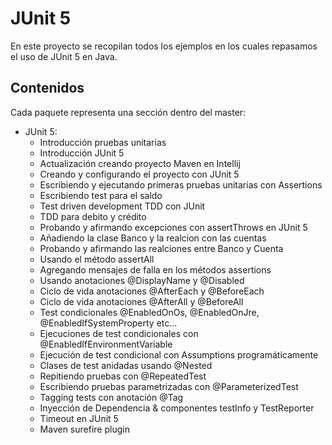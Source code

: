 # JUnit 5

En este proyecto se recopilan todos los ejemplos en los cuales repasamos el uso de JUnit 5 en Java.

## Contenidos

Cada paquete representa una sección dentro del master:

- JUnit 5:
  - Introducción pruebas unitarias
  - Introducción JUnit 5
  - Actualización creando proyecto Maven en Intellij
  - Creando y configurando el proyecto con JUnit 5
  - Escribiendo y ejecutando primeras pruebas unitarias con Assertions
  - Escribiendo test para el saldo
  - Test driven development TDD con JUnit
  - TDD para debito y crédito
  - Probando y afirmando excepciones con assertThrows en JUnit 5
  - Añadiendo la clase Banco y la realcion con las cuentas
  - Probando y afirmando las realciones entre Banco y Cuenta
  - Usando el método assertAll
  - Agregando mensajes de falla en los métodos assertions
  - Usando anotaciones @DisplayName y @Disabled
  - Ciclo de vida anotaciones @AfterEach y @BeforeEach
  - Ciclo de vida anotaciones @AfterAll y @BeforeAll
  - Test condicionales @EnabledOnOs, @EnabledOnJre, @EnabledIfSystemProperty etc...
  - Ejecuciones de test condicionales con @EnabledIfEnvironmentVariable
  - Ejecución de test condicional con Assumptions programáticamente
  - Clases de test anidadas usando @Nested
  - Repitiendo pruebas con @RepeatedTest
  - Escribiendo pruebas parametrizadas con @ParameterizedTest
  - Tagging tests con anotación @Tag
  - Inyección de Dependencia & componentes testInfo y TestReporter
  - Timeout en JUnit 5
  - Maven surefire plugin  
